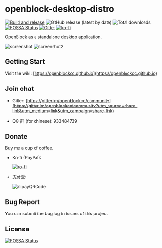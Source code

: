 # openblock-desktop-distro

[![Build and release](https://github.com/openblockee/openblock-distro-desktop/actions/workflows/build-and-release.yml/badge.svg)](https://github.com/openblockee/openblock-distro-desktop/actions/workflows/build-and-release.yml)
![GitHub release (latest by date)](https://img.shields.io/github/v/release/openblockee/openblock-distro-desktop)
![Total downloads](https://img.shields.io/github/downloads/openblockee/openblock-distro-desktop/total)
[![FOSSA Status](https://app.fossa.com/api/projects/git%2Bgithub.com%2Fopenblockcc%2Fopenblock-desktop.svg?type=shield)](https://app.fossa.com/projects/git%2Bgithub.com%2Fopenblockcc%2Fopenblock-desktop?ref=badge_shield)
[![Gitter](https://badges.gitter.im/openblockcc/community.svg)](https://gitter.im/openblockcc/community?utm_source=badge&utm_medium=badge&utm_campaign=pr-badge)
[![ko-fi](https://img.shields.io/badge/donate-sponsors-ea4aaa.svg?logo=ko-fi)](https://ko-fi.com/X8X66DATO)

OpenBlock as a standalone desktop application.

![screenshot](./doc/screenshot.png)
![screenshot2](./doc/screenshot2.png)

## Getting Start

Visit the wiki: [https://openblockcc.github.io](https://openblockcc.github.io)

## Join chat

- Gitter: [https://gitter.im/openblockcc/community](https://gitter.im/openblockcc/community?utm_source=share-link&utm_medium=link&utm_campaign=share-link)

- QQ 群 (for chinese): 933484739

## Donate

Buy me a cup of coffee.

- Ko-fi (PayPal):

    [![ko-fi](https://ko-fi.com/img/githubbutton_sm.svg)](https://ko-fi.com/X8X66DATO)

- 支付宝:

    ![alipayQRCode](./doc/alipayQRCode.png)

## Bug Report

You can submit the bug log in issues of this project.


## License
[![FOSSA Status](https://app.fossa.com/api/projects/git%2Bgithub.com%2Fopenblockcc%2Fopenblock-desktop.svg?type=large)](https://app.fossa.com/projects/git%2Bgithub.com%2Fopenblockcc%2Fopenblock-desktop?ref=badge_large)

